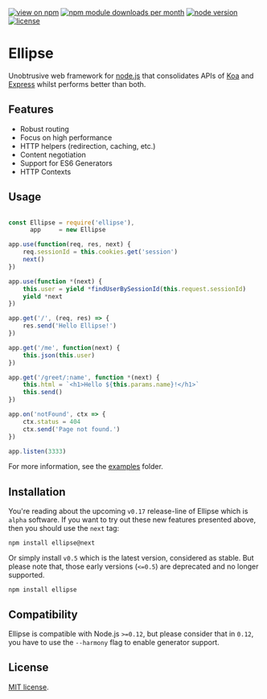 [![view on npm](http://img.shields.io/npm/v/ellipse.svg?style=flat-square)](https://www.npmjs.com/package/ellipse)
[![npm module downloads per month](http://img.shields.io/npm/dm/ellipse.svg?style=flat-square)](https://www.npmjs.com/package/ellipse)
[![node version](https://img.shields.io/badge/node-%3E%3D%200.12-brightgreen.svg?style=flat-square)](https://nodejs.org/download)
[![license](https://img.shields.io/npm/l/express.svg?style=flat-square)](https://github.com/schwarzkopfb/ellipse/blob/development/LICENSE)

# Ellipse

Unobtrusive web framework for [node.js](https://nodejs.org) that consolidates APIs of [Koa](http://koajs.com/) and [Express](http://expressjs.com/) whilst performs better than both.

## Features

  * Robust routing
  * Focus on high performance
  * HTTP helpers (redirection, caching, etc.)
  * Content negotiation
  * Support for ES6 Generators
  * HTTP Contexts

## Usage

```js

const Ellipse = require('ellipse'),
      app     = new Ellipse

app.use(function(req, res, next) {
    req.sessionId = this.cookies.get('session')
    next()
})

app.use(function *(next) {
    this.user = yield *findUserBySessionId(this.request.sessionId)
    yield *next
})

app.get('/', (req, res) => {
    res.send('Hello Ellipse!')
})

app.get('/me', function(next) {
    this.json(this.user)
})

app.get('/greet/:name', function *(next) {
    this.html = `<h1>Hello ${this.params.name}!</h1>`
    this.send()
})

app.on('notFound', ctx => {
    ctx.status = 404
    ctx.send('Page not found.')
})

app.listen(3333)

```

For more information, see the [examples](/examples) folder.

## Installation

You're reading about the upcoming `v0.17` release-line of Ellipse which is `alpha` software.
If you want to try out these new features presented above, then you should use the `next` tag:

    npm install ellipse@next

Or simply install `v0.5` which is the latest version, considered as stable.
But please note that, those early versions (`<=0.5`) are deprecated and no longer supported.

    npm install ellipse

## Compatibility

Ellipse is compatible with Node.js `>=0.12`, but please consider that in `0.12`, you have to use the `--harmony` flag to enable generator support.

## License

[MIT license](/LICENSE).
